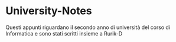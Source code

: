 # University-Notes
Questi appunti riguardano il secondo anno di università del corso di Informatica e sono stati scritti insieme a Rurik-D
